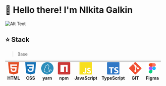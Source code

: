 # 👋 Hello there! I'm NIkita Galkin


![Alt Text](https://i.giphy.com/media/v1.Y2lkPTc5MGI3NjExYmdldmx5cXRmN24wbHdrMTc1cXJ3Z2xyYmdqMjh5bXk0bGJmcWw1cCZlcD12MV9pbnRlcm5hbF9naWZfYnlfaWQmY3Q9Zw/Rpg08oZ3MzkdOWjm8c/giphy.gif)

## ⭐ Stack 
> Base

| <img src="./html5-color.svg" width="40px" height="40px"><br><span>HTML</span> | <img src="./css3-color.svg" width="40px" height="40px"><br><span>CSS</span> | <img src="./yarn-color.svg" width="40px" height="40px"><br><span>yarn</span> | <img src="./npm-color.svg" width="40px" height="40px"><br><span>npm</span> | <img src="./javascript-color.svg" width="40px" height="40px"><br><span>JavaScript</span> | <img src="./typescript-color.svg" width="40px" height="40px"><br><span>TypeScript</span> | <img src="./git-color.svg" width="40px" height="40px"><br><span>GIT</span> | <img src="./figma.svg" width="40px" height="40px"><br><span>Figma</span> |
| --- | --- | --- | --- | --- | --- | --- | --- |



